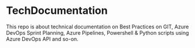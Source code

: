 # TechDocumentation
This repo is about technical documentation on Best Practices on GIT, Azure DevOps Sprint Planning, Azure Pipelines, Powershell &amp; Python scripts using Azure DevOps API and so-on.
